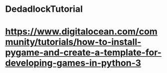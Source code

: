 # DedadlockTutorial
# https://www.digitalocean.com/community/tutorials/how-to-install-pygame-and-create-a-template-for-developing-games-in-python-3
